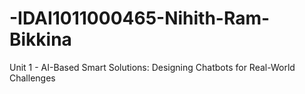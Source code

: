 # -IDAI1011000465-Nihith-Ram-Bikkina
Unit 1 - AI-Based Smart Solutions: Designing Chatbots for Real-World Challenges
